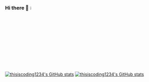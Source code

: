 ### Hi there 👋 <img src="https://api.dicebear.com/6.x/icons/svg?seed=thisiscoding1234&scale=120&radius=50&backgroundColor=ffcc80,90caf9&backgroundType=gradientLinear&backgroundRotation=360,-360" alt="avatar" style="height:5%;width:5%;" />


[![thisiscoding1234's GitHub stats](https://github-readme-stats.vercel.app/api?username=thisiscoding1234&theme=solarized-light&show_icons=true&show=reviews,discussions_started,discussions_answered,prs_merged,prs_merged_percentage#gh-light-mode-only)](https://github.com/anuraghazra/github-readme-stats#gh-light-mode-only)
[![thisiscoding1234's GitHub stats](https://github-readme-stats.vercel.app/api?username=thisiscoding1234&theme=solarized-dark&show_icons=true&show=reviews,discussions_started,discussions_answered,prs_merged,prs_merged_percentage#gh-dark-mode-only)](https://github.com/anuraghazra/github-readme-stats#gh-dark-mode-only)
